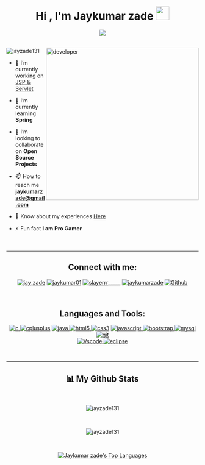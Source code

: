 
<h1 align="center">Hi , I'm Jaykumar zade <img src="https://media.giphy.com/media/QssGEmpkyEOhBCb7e1/giphy.gif" width="35"></h1>
<div align= "center">
<a href="#" align="center">
<img src="https://readme-typing-svg.herokuapp.com?color=FFF&center=true&lines=Full+Stack+Java+Developer+From+India"></img>
</a>
     </div>
     
<br/>

<div>
     <img align ="right" alt="developer" width="400" src="https://cdn.dribbble.com/users/1162077/screenshots/5403918/media/d5dccb5d5818cba2c8fa0cb15fb578b3.gif" alt="jay">
     
<p align="left"> <img src="https://komarev.com/ghpvc/?username=jayzade131&label=Profile%20views&color=0e75b6&style=flat" alt="jayzade131" /></p>
<!--
<p align="left"> <a href="https://github.com/ryo-ma/github-profile-trophy"><img src="https://github-profile-trophy.vercel.app/?username=jayzade131" alt="jayzade131" /></a> </p>-->
     </div>
     
<div>

- 🔭 I’m currently working on [JSP & Servlet](git@github.com:Jayzade131/Basic-Banking-System-The-Spark-Foundation.git)

- 🌱 I’m currently learning **Spring**

- 👯 I’m looking to collaborate on **Open Source Projects**

- 📫 How to reach me **jaykumarzade@gmail.com**

- 📄 Know about my experiences [Here](https://drive.google.com/file/d/1Mxl23coCylgaUXTNj0mGKOM54Gl7yPYO/view?usp=share_link)

- ⚡ Fun fact **I am Pro Gamer**

</div>
<br>
<hr>

<div>
<h2 align="center">Connect with me:</h2>
<p align="center">
<a href="https://twitter.com/jay_zade" target="blank"><img align="center" src="https://img.shields.io/badge/Twitter-1DA1F2.svg?style=for-the-badge&logo=Twitter&logoColor=white" alt="jay_zade"  /></a>
<a href="https://linkedin.com/in/jaykumar01" target="blank"><img align="center" src="https://img.shields.io/badge/LinkedIn-0A66C2.svg?style=for-the-badge&logo=LinkedIn&logoColor=white" alt="jaykumar01"  /></a>
<a href="https://instagram.com/slayerrr_____" target="blank"><img align="center" src="https://img.shields.io/badge/Instagram-E4405F.svg?style=for-the-badge&logo=Instagram&logoColor=white" alt="slayerrr_____"  /></a>
<a href="https://www.hackerrank.com/jaykumarzade" target="blank"><img align="center" src="https://img.shields.io/badge/HackerRank-00EA64.svg?style=for-the-badge&logo=HackerRank&logoColor=white" alt="jaykumarzade"  /></a>
     <a href="https://github.com/Jayzade131" target="blank"><img align="center" src="https://img.shields.io/badge/GitHub-181717.svg?style=for-the-badge&logo=GitHub&logoColor=white" alt="Github"  /></a>
</p>
<br>

<h2 align="center">Languages and Tools:</h2>
<p align="center"> 
     <a href="https://www.cprogramming.com/" target="_blank" rel="noreferrer"> <img src="https://img.shields.io/badge/C-A8B9CC.svg?style=for-the-badge&logo=C&logoColor=black" alt="c" /> </a> 
     <a href="https://www.w3schools.com/cpp/" target="_blank" rel="noreferrer"> <img src="https://img.shields.io/badge/C%2B%2B-00599C?style=for-the-badge&logo=c%2B%2B&logoColor=white" alt="cplusplus"/></a> 
      <a href="https://www.java.com" target="_blank" rel="noreferrer"> <img src="https://img.shields.io/badge/java-%23ED8B00.svg?style=for-the-badge&logo=java&logoColor=white" alt="java" /> </a>
     <a href="https://html.com/" target="_blank" rel="noreferrer"> <img src="https://img.shields.io/badge/HTML5-E34F26.svg?style=for-the-badge&logo=HTML5&logoColor=white" alt="html5" /> </a> 
     <a href="https://www.w3schools.com/css/" target="_blank" rel="noreferrer"> <img src="https://img.shields.io/badge/CSS3-1572B6.svg?style=for-the-badge&logo=CSS3&logoColor=white" alt="css3" /></a> 
      <a href="https://developer.mozilla.org/en-US/docs/Web/JavaScript" target="_blank" rel="noreferrer"> <img src="https://img.shields.io/badge/JavaScript-F7DF1E.svg?style=for-the-badge&logo=JavaScript&logoColor=black" alt="javascript"/> </a>
      <a href="https://getbootstrap.com" target="_blank" rel="noreferrer"> <img src="https://img.shields.io/badge/Bootstrap-7952B3.svg?style=for-the-badge&logo=Bootstrap&logoColor=white" alt="bootstrap" /> </a> 
      <a href="https://www.mysql.com/" target="_blank" rel="noreferrer"> <img src="https://img.shields.io/badge/MySQL-4479A1.svg?style=for-the-badge&logo=MySQL&logoColor=white" alt="mysql" /> </a>
     <a href="https://git-scm.com/" target="_blank" rel="noreferrer"> <img src="https://img.shields.io/badge/Git-F05032.svg?style=for-the-badge&logo=Git&logoColor=white" alt="git" /> </a> <br>
     <a href="https://code.visualstudio.com" target="_blank" rel="noreferrer"> <img src="https://img.shields.io/badge/Visual%20Studio%20Code-0078d7.svg?style=for-the-badge&logo=visual-studio-code&logoColor=white" alt="Vscode"/> </a>    
     <a href="https://www.eclipse.org/ide/" target="_blank" rel="noreferrer"> <img src="https://img.shields.io/badge/Eclipse%20IDE-2C2255.svg?style=for-the-badge&logo=Eclipse-IDE&logoColor=white" alt="eclipse"/> </a> 
     </p>
     </div>
<br>
<hr>
<div align="center">
     
## 📊 My Github Stats
     
 </div>

<br>
<div align= "center"><p><img align="center" src="https://github-readme-streak-stats.herokuapp.com/?user=jayzade131&show_icons=true&count_private=true&theme=dark&currStreakLabel=118DFF&" alt="jayzade131" /></p>



</div><br>
<div>
<p align= "center"><img src="https://github-readme-stats.vercel.app/api?username=jayzade131&langs_count=8&count_private=true&layout=compact&theme=transparent&border_color=f5f2d0&title_color=118DFF&text_color=e6d9c8&border_radius=5" alt="jayzade131" /></p><br>


<p align="center">
<a href="https://github.com/Jayzade131/github-readme-stats"><img alt="Jaykumar zade's Top Languages" src="https://github-readme-stats.vercel.app/api/top-langs/?username=jayzade131&langs_count=8&count_private=true&layout=compact&theme=transparent&border_color=f5f2d0&title_color=118DFF&text_color=f5f2d0&border_radius=5"/></a>
</p>
</div>
<br/>
<div>

